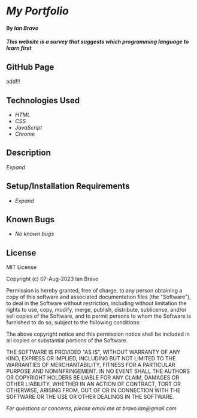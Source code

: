 # _My Portfolio_

#### By _**Ian Bravo**_

#### _This website is a survey that suggests which programming language to learn first_

## GitHub Page ##

add!!!


## Technologies Used

* _HTML_
* _CSS_
* _JavaScript_
* _Chrome_

## Description

_Expand_

## Setup/Installation Requirements

* _Expand_


## Known Bugs

* _No known bugs_


## License

MIT License  

Copyright (c) 07-Aug-2023 Ian Bravo  

Permission is hereby granted, free of charge, to any person obtaining a copy of this software and associated documentation files (the "Software"), to deal in the Software without restriction, including without limitation the rights to use, copy, modify, merge, publish, distribute, sublicense, and/or sell copies of the Software, and to permit persons to whom the Software is furnished to do so, subject to the following conditions:  

The above copyright notice and this permission notice shall be included in all copies or substantial portions of the Software.  

THE SOFTWARE IS PROVIDED "AS IS", WITHOUT WARRANTY OF ANY KIND, EXPRESS OR IMPLIED, INCLUDING BUT NOT LIMITED TO THE WARRANTIES OF MERCHANTABILITY, FITNESS FOR A PARTICULAR PURPOSE AND NONINFRINGEMENT. IN NO EVENT SHALL THE AUTHORS OR COPYRIGHT HOLDERS BE LIABLE FOR ANY CLAIM, DAMAGES OR OTHER LIABILITY, WHETHER IN AN ACTION OF CONTRACT, TORT OR OTHERWISE, ARISING FROM, OUT OF OR IN CONNECTION WITH THE SOFTWARE OR THE USE OR OTHER DEALINGS IN THE SOFTWARE.



_For questions or concerns, please email me at bravo.ian@gmail.com_